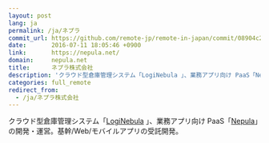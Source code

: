 ```yaml
---
layout: post
lang: ja
permalink: /ja/ネプラ
commit_url: https://github.com/remote-jp/remote-in-japan/commit/08904c2262df25da00271ffe43093ed861e6d679
date:       2016-07-11 18:05:46 +0900
link:       https://nepula.net/
domain:     nepula.net
title:      ネプラ株式会社
description: 'クラウド型倉庫管理システム「LogiNebula 」、業務アプリ向け PaaS「Nepula」の開発・運営。基幹/Web/モバイルアプリの受託開発。'
categories: full_remote
redirect_from:
  - /ja/ネプラ株式会社
---
```


<p>クラウド型倉庫管理システム「<a href="https://loginebula.com/">LogiNebula</a> 」、業務アプリ向け PaaS「<a href="https://nepula.net/">Nepula</a>」の開発・運営。基幹/Web/モバイルアプリの受託開発。</p>
